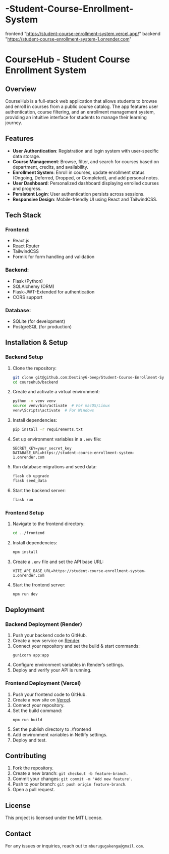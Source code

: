 # -Student-Course-Enrollment-System
frontend "https://student-course-enrollment-system.vercel.app/"
backend "https://student-course-enrollment-system-1.onrender.com"
# CourseHub - Student Course Enrollment System

## Overview
CourseHub is a full-stack web application that allows students to browse and enroll in courses from a public course catalog. The app features user authentication, course filtering, and an enrollment management system, providing an intuitive interface for students to manage their learning journey.

## Features
- **User Authentication**: Registration and login system with user-specific data storage.
- **Course Management**: Browse, filter, and search for courses based on department, credits, and availability.
- **Enrollment System**: Enroll in courses, update enrollment status (Ongoing, Deferred, Dropped, or Completed), and add personal notes.
- **User Dashboard**: Personalized dashboard displaying enrolled courses and progress.
- **Persistent Login**: User authentication persists across sessions.
- **Responsive Design**: Mobile-friendly UI using React and TailwindCSS.

## Tech Stack
### Frontend:
- React.js
- React Router
- TailwindCSS
- Formik for form handling and validation

### Backend:
- Flask (Python)
- SQLAlchemy (ORM)
- Flask-JWT-Extended for authentication
- CORS support

### Database:
- SQLite (for development)
- PostgreSQL (for production)

## Installation & Setup
### Backend Setup
1. Clone the repository:
   ```bash
   git clone git@github.com:DestinyG-beep/Student-Course-Enrollment-System.git
   cd coursehub/backend
   ```
2. Create and activate a virtual environment:
   ```bash
   python -m venv venv
   source venv/bin/activate  # For macOS/Linux
   venv\Scripts\activate  # For Windows
   ```
3. Install dependencies:
   ```bash
   pip install -r requirements.txt
   ```
4. Set up environment variables in a `.env` file:
   ```
   SECRET_KEY=your_secret_key
   DATABASE_URL=https://student-course-enrollment-system-1.onrender.com
   ```
5. Run database migrations and seed data:
   ```bash
   flask db upgrade
   flask seed_data  
   ```
6. Start the backend server:
   ```bash
   flask run
   ```

### Frontend Setup
1. Navigate to the frontend directory:
   ```bash
   cd ../frontend
   ```
2. Install dependencies:
   ```bash
   npm install
   ```
3. Create a `.env` file and set the API base URL:
   ```
   VITE_API_BASE_URL=https://student-course-enrollment-system-1.onrender.com
   ```
4. Start the frontend server:
   ```bash
   npm run dev
   ```

## Deployment
### Backend Deployment (Render)
1. Push your backend code to GitHub.
2. Create a new service on [Render](https://render.com/).
3. Connect your repository and set the build & start commands:
   ```
   gunicorn app:app
   ```
4. Configure environment variables in Render’s settings.
5. Deploy and verify your API is running.

### Frontend Deployment (Vercel)
1. Push your frontend code to GitHub.
2. Create a new site on [Vercel](https://vercel.com/).
3. Connect your repository.
4. Set the build command:
   ```
   npm run build
   ```
5. Set the publish directory to ./frontend
6. Add environment variables in Netlify settings.
7. Deploy and test.



## Contributing
1. Fork the repository.
2. Create a new branch: `git checkout -b feature-branch`.
3. Commit your changes: `git commit -m 'Add new feature'`.
4. Push to your branch: `git push origin feature-branch`.
5. Open a pull request.

## License
This project is licensed under the MIT License.

## Contact
For any issues or inquiries, reach out to `mburugugakenga@gmail.com`.

